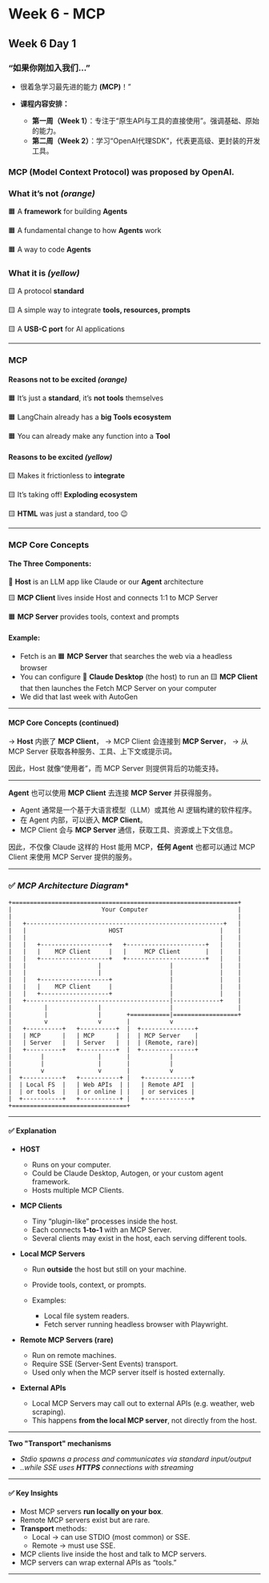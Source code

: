 # Week 6 - MCP

## Week 6 Day 1
### “如果你刚加入我们...” 
- 很着急学习最先进的能力 **(MCP)**！”  

- **课程内容安排：**  
  - **第一周（Week 1）**：专注于“原生API与工具的直接使用”。强调基础、原始的能力。  
  - **第二周（Week 2）**：学习“OpenAI代理SDK”，代表更高级、更封装的开发工具。

### MCP (Model Context Protocol) was proposed by OpenAI.

### **What it’s not** *(orange)*

🟧 A **framework** for building **Agents**

🟧 A fundamental change to how **Agents** work

🟧 A way to code **Agents**


### **What it is** *(yellow)*

🟨 A protocol **standard**

🟨 A simple way to integrate **tools, resources, prompts**

🟨 A **USB-C port** for AI applications

---

### MCP

#### **Reasons not to be excited** *(orange)*

🟧 It’s just a **standard**, it’s **not tools** themselves

🟧 LangChain already has a **big Tools ecosystem**

🟧 You can already make any function into a **Tool**


#### **Reasons to be excited** *(yellow)*

🟨 Makes it frictionless to **integrate**

🟨 It’s taking off! **Exploding ecosystem**

🟨 **HTML** was just a standard, too 😉

---

### MCP Core Concepts

#### **The Three Components:**

🔵 **Host** is an LLM app like Claude or our **Agent** architecture

🟨 **MCP Client** lives inside Host and connects 1:1 to MCP Server

🟧 **MCP Server** provides tools, context and prompts

#### **Example:**

- Fetch is an 🟧 **MCP Server** that searches the web via a headless browser
- You can configure 🔵 **Claude Desktop** (the host) to run an 🟨 **MCP Client** that then launches the Fetch MCP Server on your computer
- We did that last week with AutoGen
---

#### MCP Core Concepts (continued)
→ **Host** 内嵌了 **MCP Client**，
→ MCP Client 会连接到 **MCP Server**，
→ 从 MCP Server 获取各种服务、工具、上下文或提示词。

因此，Host 就像“使用者”，而 MCP Server 则提供背后的功能支持。

---

**Agent** 也可以使用 **MCP Client** 去连接 **MCP Server** 并获得服务。

* Agent 通常是一个基于大语言模型（LLM）或其他 AI 逻辑构建的软件程序。
* 在 Agent 内部，可以嵌入 **MCP Client**。
* MCP Client 会与 **MCP Server** 通信，获取工具、资源或上下文信息。

因此，不仅像 Claude 这样的 Host 能用 MCP，**任何 Agent** 也都可以通过 MCP Client 来使用 MCP Server 提供的服务。

---

### ✅ *MCP Architecture Diagram**

```
+===============================================================+
|                         Your Computer                         |
|                                                               |
|   +-------------------------------------------------------+   |
|   |                       HOST                           |    |
|   |                                                      |    |
|   |   +-------------------+   +----------------------+   |    |
|   |   |    MCP Client     |   |     MCP Client       |   |    |
|   |   +-------------------+   +----------------------+   |    |
|   |                    |                   |             |    |
|   |                    |                   |             |    |
|   |   +-------------------+                |             |    |
|   |   |    MCP Client     |                |             |    |
|   |   +-------------------+                |             |    |
|   +----------------------------------------|-------------+    |
|         |              |                   |                  |
|         |              |       +===========|==================+            
|         v              v       |           v             
|   +----------+   +----------+  |  +---------------+      
|   | MCP      |   | MCP      |  |  | MCP Server    |      
|   | Server   |   | Server   |  |  | (Remote, rare)|      
|   +----------+   +----------+  |  +---------------+      
|        |               |       |           |             
|        |               |       |           |             
|        v               v       |           v             
|  +-----------+   +-----------+ |   +-------------+      
|  | Local FS  |   | Web APIs  | |   | Remote API  |      
|  | or tools  |   | or online | |   | or services |      
|  +-----------+   +-----------+ |   +-------------+      
+================================+

```

---

#### ✅ Explanation

* **HOST**

  * Runs on your computer.
  * Could be Claude Desktop, Autogen, or your custom agent framework.
  * Hosts multiple MCP Clients.

* **MCP Clients**

  * Tiny “plugin-like” processes inside the host.
  * Each connects **1-to-1** with an MCP Server.
  * Several clients may exist in the host, each serving different tools.

* **Local MCP Servers**

  * Run **outside** the host but still on your machine.
  * Provide tools, context, or prompts.
  * Examples:

    * Local file system readers.
    * Fetch server running headless browser with Playwright.

* **Remote MCP Servers (rare)**

  * Run on remote machines.
  * Require SSE (Server-Sent Events) transport.
  * Used only when the MCP server itself is hosted externally.

* **External APIs**

  * Local MCP Servers may call out to external APIs (e.g. weather, web scraping).
  * This happens **from the local MCP server**, not directly from the host.

---

**Two "Transport" mechanisms**
- *Stdio spawns a process and communicates via standard input/output*
- *..while SSE uses **HTTPS** connections with streaming*

---
#### ✅ Key Insights 

* Most MCP servers **run locally on your box**.
* Remote MCP servers exist but are rare.
* **Transport** methods:
  * Local → can use STDIO (most common) or SSE.
  * Remote → must use SSE.
* MCP clients live inside the host and talk to MCP servers.
* MCP servers can wrap external APIs as “tools.”

---
